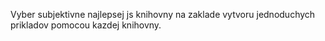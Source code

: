Vyber subjektivne najlepsej js knihovny na zaklade vytvoru jednoduchych prikladov pomocou kazdej knihovny.
